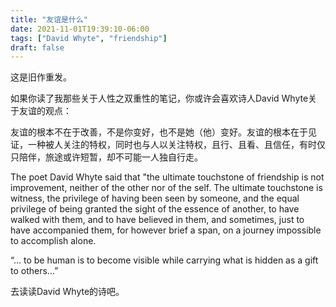 ```yaml
---
title: "友谊是什么"
date: 2021-11-01T19:39:10-06:00
tags: ["David Whyte", "friendship"]
draft: false
---
```


这是旧作重发。

如果你读了我那些关于人性之双重性的笔记，你或许会喜欢诗人David Whyte关于友谊的观点：

友谊的根本不在于改善，不是你变好，也不是她（他）变好。友谊的根本在于见证，一种被人关注的特权，同时也与人以关注特权，且行、且看、且信任，有时仅只陪伴，旅途或许短暂，却不可能一人独自行走。

The poet David Whyte said that "the ultimate touchstone of friendship is not improvement, neither of the other nor of the self. The ultimate touchstone is witness, the privilege of having been seen by someone, and the equal privilege of being granted the sight of the essence of another, to have walked with them, and to have believed in them, and sometimes, just to have accompanied them, for however brief a span, on a journey impossible to accomplish alone.


“... to be human
is to become visible
while carrying
what is hidden
as a gift to others...”

去读读David Whyte的诗吧。

